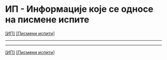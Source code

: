 # ИП - Информације које се односе на писмене испите

[[ИП]](../../README.md) [[Писмени испити]](../README.md)

---

---  

[[ИП]](../../README.md) [[Писмени испити]](../README.md)
